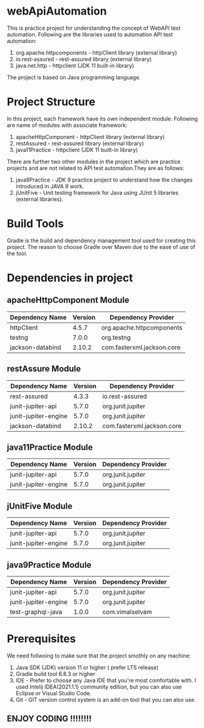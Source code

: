 # webApiAutomation

This is practice project for understanding the concept of WebAPI test automation. Following are the libraries used to automation API test automation:
1. org.apache.httpcomponents - httpClient library (external library)
2. io.rest-assured - rest-assured library (external library)
3. java.net.http - httpclient (JDK 11 built-in library)

The project is based on Java programming language.

# Project Structure

In this project, each framework have its own independent module. Following are name of modules with associate framework:
1. apacheHttpComponent - httpClient library (external library)
2. restAssured - rest-assured library (external library)
3. java11Practice - httpclient (JDK 11 built-in library)

There are further two other modules in the project which are practice projects and are not related to API test automation.They are as follows:
1. java9Practice - JDK 9 practice project to understand how the changes introduced in JAVA 9 work.
2. jUnitFive - Unit testing framework for Java using JUnit 5 libraries (external libraries).

# Build Tools

Gradle is the build and dependency management tool used for creating this project. The reason to choose Gradle over Maven due to the ease of use of the tool.

# Dependencies in project

## apacheHttpComponent Module
| Dependency Name  | Version | Dependency Provider |
| ------------- | ------------- | ------------ |
| httpClient  | 4.5.7  | org.apache.httpcomponents |
| testng  | 7.0.0  | org.testng |
| jackson-databind  | 2.10.2 | com.fasterxml.jackson.core |

## restAssure Module
| Dependency Name  | Version | Dependency Provider |
| ------------- | ------------- | ------------ |
| rest-assured  | 4.3.3  | io.rest-assured |
| junit-jupiter-api  | 5.7.0  | org.junit.jupiter|
| junit-jupiter-engine  | 5.7.0  | org.junit.jupiter |
| jackson-databind  | 2.10.2 | com.fasterxml.jackson.core |

## java11Practice Module
| Dependency Name  | Version | Dependency Provider |
| ------------- | ------------- | ------------ |
| junit-jupiter-api  | 5.7.0  | org.junit.jupiter|
| junit-jupiter-engine  | 5.7.0  | org.junit.jupiter |

## jUnitFive Module
| Dependency Name  | Version | Dependency Provider |
| ------------- | ------------- | ------------ |
| junit-jupiter-api  | 5.7.0  | org.junit.jupiter|
| junit-jupiter-engine  | 5.7.0  | org.junit.jupiter |

## java9Practice Module
| Dependency Name  | Version | Dependency Provider |
| ------------- | ------------- | ------------ |
| junit-jupiter-api  | 5.7.0  | org.junit.jupiter|
| junit-jupiter-engine  | 5.7.0  | org.junit.jupiter |
| test-graphql-java  | 1.0.0  | com.vimalselvam |

# Prerequisites
We need follwoing to make sure that the project smothly on any machine:
1. Java SDK (JDK) version 11 or higher ( prefer LTS release)
2. Gradle build tool 6.8.3 or higher
3. IDE - Prefer to choose any Java IDE that you're most comfortable with. I used Intelij IDEA(2021.1.1) community edition, but you can also use Eclipse or Visual Studio Code.
4. Git - GIT version control system is an add-on tool that you can also use.

## ENJOY CODING !!!!!!!!
